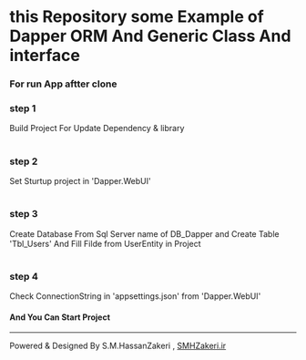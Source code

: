# this Repository some Example of Dapper ORM And Generic Class And interface
### For run App aftter clone  
### step 1 
Build Project For Update Dependency & library
#
### step 2 
Set Sturtup project in 'Dapper.WebUI'
#
### step 3 
Create Database From Sql Server  name of DB_Dapper and Create Table 'Tbl_Users' And Fill Filde from UserEntity in Project 
#
### step 4 
Check ConnectionString in 'appsettings.json' from 'Dapper.WebUI' 
#### And You Can Start Project 
------------------------------------------------
Powered & Designed By S.M.HassanZakeri , [SMHZakeri.ir](https://smhzakeri.ir/)
